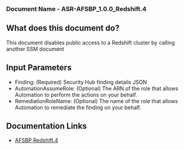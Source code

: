 ### Document Name - ASR-AFSBP_1.0.0_Redshift.4

## What does this document do?
This document disables public access to a Redshift cluster by calling another SSM document

## Input Parameters
* Finding: (Required) Security Hub finding details JSON
* AutomationAssumeRole: (Optional) The ARN of the role that allows Automation to perform the actions on your behalf.
* RemediationRoleName: (Optional) The name of the role that allows Automation to remediate the finding on your behalf.

## Documentation Links
* [AFSBP Redshift.4](https://docs.aws.amazon.com/securityhub/latest/userguide/securityhub-standards-fsbp-controls.html#fsbp-redshift-1)
